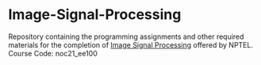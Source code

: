 # Image-Signal-Processing
Repository containing the programming assignments and other required materials for the completion of [Image Signal Processing](https://onlinecourses.nptel.ac.in/noc21_ee100/preview)  offered by NPTEL.  
Course Code: noc21_ee100
